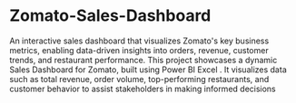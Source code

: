 # Zomato-Sales-Dashboard
An interactive sales dashboard that visualizes Zomato's key business metrics, enabling data-driven insights into orders, revenue, customer trends, and restaurant performance.
This project showcases a dynamic Sales Dashboard for Zomato, built using Power BI  Excel . It visualizes data such as total revenue, order volume, top-performing restaurants, and customer behavior to assist stakeholders in making informed decisions

